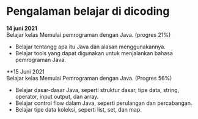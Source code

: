 # Pengalaman belajar di dicoding

**14 juni 2021**<br>
Belajar kelas Memulai pemrograman dengan Java. (progres 21%)
* Belajar tentangg apa itu Java dan alasan menggunakannya.
* Belajar tools yang dapat digunakan untuk menjalankan bahasa pemrograman Java.  

**15 Juni 2021<br>
Belajar kelas Memulai Pemrograman dengan Java. (Progres 56%)
* Belajar dasar-dasar Java, seperti struktur dasar, tipe data, string, operator, input output, dan array.
* Belajar control flow dalam Java, seperti perulangan dan percabangan.
* Belajar tipe data koleksi, seperti list, set, dan map.
